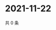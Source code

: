 # 2021-11-22

共 0 条

<!-- BEGIN WEIBO -->
<!-- 最后更新时间 Mon Nov 22 2021 13:01:28 GMT+0800 (China Standard Time) -->

<!-- END WEIBO -->
